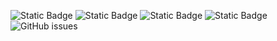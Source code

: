 ![Static Badge](https://img.shields.io/badge/blacklists-60-000000) ![Static Badge](https://img.shields.io/badge/blacklisted-2720080-cc0000) ![Static Badge](https://img.shields.io/badge/whitelisted-2242-00CC00) ![Static Badge](https://img.shields.io/badge/streaming_blacklist-28106-000000) ![GitHub issues](https://img.shields.io/github/issues/fabriziosalmi/blacklists)
